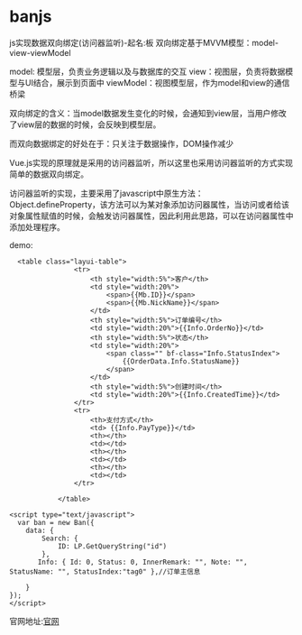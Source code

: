 # banjs
js实现数据双向绑定(访问器监听)-起名:板
双向绑定基于MVVM模型：model-view-viewModel

model: 模型层，负责业务逻辑以及与数据库的交互
view：视图层，负责将数据模型与UI结合，展示到页面中
viewModel：视图模型层，作为model和view的通信桥梁

双向绑定的含义：当model数据发生变化的时候，会通知到view层，当用户修改了view层的数据的时候，会反映到模型层。

而双向数据绑定的好处在于：只关注于数据操作，DOM操作减少

Vue.js实现的原理就是采用的访问器监听，所以这里也采用访问器监听的方式实现简单的数据双向绑定。

访问器监听的实现，主要采用了javascript中原生方法：Object.defineProperty，该方法可以为某对象添加访问器属性，当访问或者给该对象属性赋值的时候，会触发访问器属性，因此利用此思路，可以在访问器属性中添加处理程序。

demo:

      <table class="layui-table">
                    <tr>
                        <th style="width:5%">客户</th>
                        <td style="width:20%">
                            <span>{{Mb.ID}}</span>
                            <span>{{Mb.NickName}}</span> 
                        </td>
                        <th style="width:5%">订单编号</th>
                        <td style="width:20%">{{Info.OrderNo}}</td>
                        <th style="width:5%">状态</th>
                        <td style="width:20%"> 
                            <span class="" bf-class="Info.StatusIndex">
                                {{OrderData.Info.StatusName}}
                            </span>
                        </td>
                        <th style="width:5%">创建时间</th>
                        <td style="width:20%">{{Info.CreatedTime}}</td>
                    </tr>
                    <tr>
                        <th>支付方式</th>
                        <td> {{Info.PayType}}</td>
                        <th></th>
                        <td></td>
                        <th></th>
                        <td></td>
                        <th></th>
                        <td></td>
                    </tr>
                 
                </table>

    <script type="text/javascript">
      var ban = new Ban({
        data: {
            Search: {
                ID: LP.GetQueryString("id")
            },
           Info: { Id: 0, Status: 0, InnerRemark: "", Note: "", StatusName: "", StatusIndex:"tag0" },//订单主信息
         
        }
    });
    </script>
    
    
   
 官网地址:[官网](http://w0.wiki/article/219993.html)
